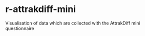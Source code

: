 # r-attrakdiff-mini
Visualisation of data which are collected with the AttrakDiff mini questionnaire
